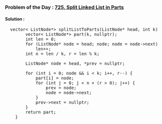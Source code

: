 ### Problem of the Day : [725. Split Linked List in Parts](https://leetcode.com/problems/split-linked-list-in-parts/)

#### Solution :
<pre>
  vector< ListNode*> splitListToParts(ListNode* head, int k) {
        vector< ListNode*> part(k, nullptr);
        int len = 0;
        for (ListNode* node = head; node; node = node->next)
            len++;
        int n = len / k, r = len % k;

        ListNode* node = head, *prev = nullptr;

        for (int i = 0; node && i < k; i++, r--) {
            part[i] = node;
            for (int j = 0; j < n + (r > 0); j++) {
                prev = node;
                node = node->next;
            }
            prev->next = nullptr;
        }
        return part;
    }
</pre>
